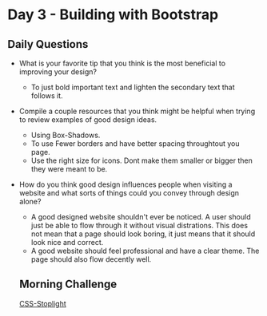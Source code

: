 # Day 3 - Building with Bootstrap

## Daily Questions

- What is your favorite tip that you think is the most beneficial to improving your design?
    - To just bold important text and lighten the secondary text that follows it.
- Compile a couple resources that you think might be helpful when trying to review examples of good design ideas.
    - Using Box-Shadows.
    - To use Fewer borders and have better spacing throughtout you page.
    - Use the right size for icons. Dont make them smaller or bigger then they were meant to be.

- How do you think good design influences people when visiting a website and what sorts of things could you convey through design alone?
    - A good designed website shouldn't ever be noticed. A user should just be able to flow through it without visual distrations. This does not mean that a page should look boring, it just means that it should look nice and correct.
    - A good website should feel professional and have a clear theme. The page should also flow decently well.

    ## Morning Challenge
    [CSS-Stoplight](https://github.com/Jo-nathanWright/CSS-Stoplight)